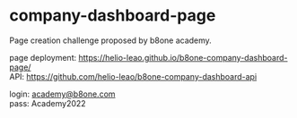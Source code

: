 
# company-dashboard-page

Page creation challenge proposed by b8one academy.

page deployment: https://helio-leao.github.io/b8one-company-dashboard-page/  
API: https://github.com/helio-leao/b8one-company-dashboard-api

login: academy@b8one.com  
pass: Academy2022